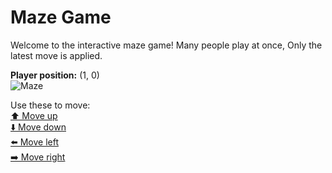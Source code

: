 # Maze Game  
Welcome to the interactive maze game! Many people play at once, Only the latest move is applied.

**Player position:** (1, 0)  
![Maze](https://github-maze-game.vercel.app/images/pos_1_0.png?t=1760810512371)

Use these to move:  
[⬆️ Move up](https://github-maze-game.vercel.app/move/1_0_w)  
[⬇️ Move down](https://github-maze-game.vercel.app/move/1_0_s)  
[⬅️ Move left](https://github-maze-game.vercel.app/move/1_0_a)  
[➡️ Move right](https://github-maze-game.vercel.app/move/1_0_d)
